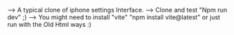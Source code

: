 --> A typical clone of iphone settings Interface.
--> Clone and test "Npm run dev" ;)
--> You might need to install "vite"  "npm install vite@latest" or just run with the Old Html ways :)